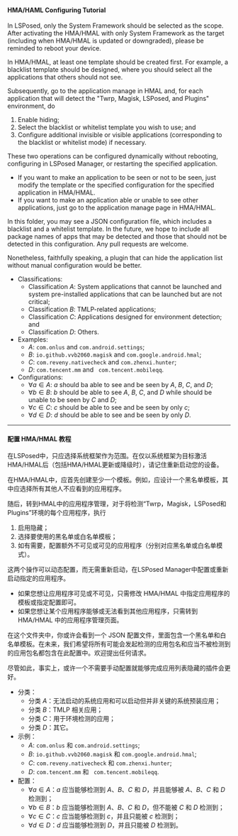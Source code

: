 #### HMA/HAML Configuring Tutorial

In LSPosed, only the System Framework should be selected as the scope. After activating the HMA/HMAL with only System Framework as the target (including when HMA/HMAL is updated or downgraded), please be reminded to reboot your device. 

In HMA/HMAL, at least one template should be created first. For example, a blacklist template should be designed, where you should select all the applications that others should not see. 

Subsequently, go to the application manage in HMAL and, for each application that will detect the "Twrp, Magisk, LSPosed, and Plugins" environment, do
1) Enable hiding; 
2) Select the blacklist or whitelist template you wish to use; and
3) Configure additional invisible or visible applications (corresponding to the blacklist or whitelist mode) if necessary. 

These two operations can be configured dynamically without rebooting, configuring in LSPosed Manager, or restarting the specified application. 
- If you want to make an application to be seen or not to be seen, just modify the template or the specified configuration for the specified application in HMA/HMAL. 
- If you want to make an application able or unable to see other applications, just go to the application manage page in HMA/HMAL. 

In this folder, you may see a JSON configuration file, which includes a blacklist and a whitelist template. In the future, we hope to include all package names of apps that may be detected and those that should not be detected in this configuration. Any pull requests are welcome. 

Nonetheless, faithfully speaking, a plugin that can hide the application list without manual configuration would be better. 
- Classifications:
  - Classification $A$: System applications that cannot be launched and system pre-installed applications that can be launched but are not critical; 
  - Classification $B$: TMLP-related applications; 
  - Classification $C$: Applications designed for environment detection; and
  - Classification $D$: Others.
- Examples:
  - $A$: ``com.onlus`` and ``com.android.settings``;
  - $B$: ``io.github.vvb2060.magisk`` and ``com.google.android.hmal``;
  - $C$: ``com.reveny.nativecheck`` and ``com.zhenxi.hunter``;
  - $D$: ``com.tencent.mm`` and `` com.tencent.mobileqq``. 
- Configurations: 
  - $\forall a \in A$: $a$ should ba able to see and be seen by $A$, $B$, $C$, and $D$; 
  - $\forall b \in B$: $b$ should be able to see $A$, $B$, $C$, and $D$ while should be unable to be seen by $C$ and $D$;
  - $\forall c \in C$: $c$ should be able to see and be seen by only $c$;
  - $\forall d \in D$: $d$ should be able to see and be seen by only $D$. 

---

#### 配置 HMA/HMAL 教程

在LSPosed中，只应选择系统框架作为范围。在仅以系统框架为目标激活HMA/HMAL后（包括HMA/HMAL更新或降级时），请记住重新启动您的设备。

在HMA/HMAL中，应首先创建至少一个模板。例如，应设计一个黑名单模板，其中应选择所有其他人不应看到的应用程序。

随后，转到HMAL中的应用程序管理，对于将检测“Twrp，Magisk，LSPosed和Plugins”环境的每个应用程序，执行
1) 启用隐藏；
2) 选择要使用的黑名单或白名单模板；
3) 如有需要，配置额外不可见或可见的应用程序（分别对应黑名单或白名单模式）。

这两个操作可以动态配置，而无需重新启动，在LSPosed Manager中配置或重新启动指定的应用程序。
- 如果您想让应用程序可见或不可见，只需修改 HMA/HMAL 中指定应用程序的模板或指定配置即可。
- 如果您想让某个应用程序能够或无法看到其他应用程序，只需转到 HMA/HMAL 中的应用程序管理页面。

在这个文件夹中，你或许会看到一个 JSON 配置文件，里面包含一个黑名单和白名单模板。在未来，我们希望将所有可能会发起检测的应用包名和应当不被检测到的应用包名都包含在此配置中。欢迎提出任何请求。

尽管如此，事实上，或许一个不需要手动配置就能够完成应用列表隐藏的插件会更好。
- 分类：
  - 分类 $A$：无法启动的系统应用和可以启动但并非关键的系统预装应用；
  - 分类 $B$：TMLP 相关应用；
  - 分类 $C$：用于环境检测的应用；
  - 分类 $D$：其它。
- 示例：
  - $A$: ``com.onlus`` 和 ``com.android.settings``;
  - $B$: ``io.github.vvb2060.magisk`` 和 ``com.google.android.hmal``;
  - $C$: ``com.reveny.nativecheck`` 和 ``com.zhenxi.hunter``;
  - $D$: ``com.tencent.mm`` 和 `` com.tencent.mobileqq``. 
- 配置：
  - $\forall a \in A$：$a$ 应当能够检测到 $A$、$B$、$C$ 和 $D$，并且能够被 $A$、$B$、$C$ 和 $D$ 检测到；
  - $\forall b \in B$：$b$ 应当能够检测到 $A$、$B$、$C$ 和 $D$，但不能被 $C$ 和 $D$ 检测到；
  - $\forall c \in C$：$c$ 应当能够检测到 $c$，并且只能被 $c$ 检测到；
  - $\forall d \in D$：$d$ 应当能够检测到 $D$，并且只能被 $D$ 检测到。
